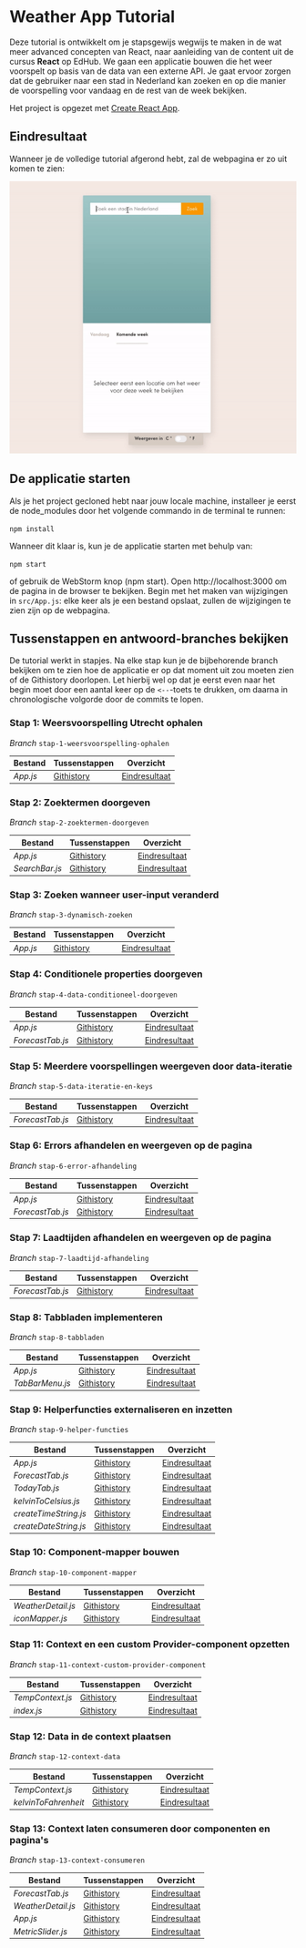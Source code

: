 # Weather App Tutorial

Deze tutorial is ontwikkelt om je stapsgewijs wegwijs te maken in de wat meer advanced concepten van React, naar
aanleiding van de content uit de cursus **React** op EdHub. We gaan een applicatie bouwen die het weer voorspelt op
basis van de data van een externe API. Je gaat ervoor zorgen dat de gebruiker naar een stad in Nederland kan zoeken en op die
manier de voorspelling voor vandaag en de rest van de week bekijken.

Het project is opgezet met [Create React App](https://github.com/facebook/create-react-app).

## Eindresultaat

Wanneer je de volledige tutorial afgerond hebt, zal de webpagina er zo uit komen te zien:

![Eindresultaat](src/assets/screenshot.gif)

## De applicatie starten

Als je het project gecloned hebt naar jouw locale machine, installeer je eerst de node_modules door het volgende
commando in de terminal te runnen:

`npm install`

Wanneer dit klaar is, kun je de applicatie starten met behulp van:

`npm start`

of gebruik de WebStorm knop (npm start). Open http://localhost:3000 om de pagina in de browser te bekijken. Begin met
het maken van wijzigingen in `src/App.js`: elke keer als je een bestand opslaat, zullen de wijzigingen te zien zijn op
de webpagina.

## Tussenstappen en antwoord-branches bekijken

De tutorial werkt in stapjes. Na elke stap kun je de bijbehorende branch bekijken om te zien hoe de applicatie er op dat
moment uit zou moeten zien of de Githistory doorlopen. Let hierbij wel op dat je eerst even naar het begin moet door een
aantal keer op de  `<--`-toets te drukken, om daarna in chronologische volgorde door de commits te lopen.

### Stap 1: Weersvoorspelling Utrecht ophalen

*Branch* `stap-1-weersvoorspelling-ophalen`

| Bestand  | Tussenstappen                                                | Overzicht                                                    |
| -------- | ------------------------------------------------------------ | ------------------------------------------------------------ |
| *App.js* | [Githistory](https://github.githistory.xyz/hogeschoolnovi/frontend-react-weatherapp-tutorial/blob/stap-1-weersvoorspelling-ophalen/src/App.js) | [Eindresultaat](https://github.com/hogeschoolnovi/frontend-react-weatherapp-tutorial/blob/stap-1-weersvoorspelling-ophalen/src/App.js) |

### Stap 2: Zoektermen doorgeven

*Branch* `stap-2-zoektermen-doorgeven`

| Bestand        | Tussenstappen                                                | Overzicht                                                    |
| -------------- | ------------------------------------------------------------ | ------------------------------------------------------------ |
| *App.js*       | [Githistory](https://github.githistory.xyz/hogeschoolnovi/frontend-react-weatherapp-tutorial/blob/stap-1-weersvoorspelling-ophalen/src/App.js) | [Eindresultaat](https://github.com/hogeschoolnovi/frontend-react-weatherapp-tutorial/blob/stap-2-zoektermen-doorgeven/src/App.js) |
| *SearchBar.js* | [Githistory](https://github.githistory.xyz/hogeschoolnovi/frontend-react-weatherapp-tutorial/blob/stap-2-zoektermen-doorgeven/src/components/searchBar/SearchBar.js) | [Eindresultaat](https://github.com/hogeschoolnovi/frontend-react-weatherapp-tutorial/blob/stap-2-zoektermen-doorgeven/src/components/searchBar/SearchBar.js) |

### Stap 3: Zoeken wanneer user-input veranderd

*Branch* `stap-3-dynamisch-zoeken`

| Bestand  | Tussenstappen                                                | Overzicht                                                    |
| -------- | ------------------------------------------------------------ | ------------------------------------------------------------ |
| *App.js* | [Githistory](https://github.githistory.xyz/hogeschoolnovi/frontend-react-weatherapp-tutorial/blob/stap-3-dynamisch-zoeken/src/App.js) | [Eindresultaat](https://github.com/hogeschoolnovi/frontend-react-weatherapp-tutorial/blob/stap-3-dynamisch-zoeken/src/App.js) |

### Stap 4: Conditionele properties doorgeven

*Branch* `stap-4-data-conditioneel-doorgeven`

| Bestand          | Tussenstappen                                                | Overzicht                                                    |
| ---------------- | ------------------------------------------------------------ | ------------------------------------------------------------ |
| *App.js*         | [Githistory](https://github.githistory.xyz/hogeschoolnovi/frontend-react-weatherapp-tutorial/blob/stap-4-data-conditioneel-doorgeven/src/App.js) | [Eindresultaat](https://github.com/hogeschoolnovi/frontend-react-weatherapp-tutorial/blob/stap-4-data-conditioneel-doorgeven/src/App.js) |
| *ForecastTab.js* | [Githistory](https://github.githistory.xyz/hogeschoolnovi/frontend-react-weatherapp-tutorial/blob/stap-4-data-conditioneel-doorgeven/src/pages/forecastTab/ForecastTab.js) | [Eindresultaat](https://github.com/hogeschoolnovi/frontend-react-weatherapp-tutorial/blob/stap-4-data-conditioneel-doorgeven/src/pages/forecastTab/ForecastTab.js) |

### Stap 5: Meerdere voorspellingen weergeven door data-iteratie

*Branch* `stap-5-data-iteratie-en-keys`

| Bestand          | Tussenstappen                                                | Overzicht                                                    |
| ---------------- | ------------------------------------------------------------ | ------------------------------------------------------------ |
| *ForecastTab.js* | [Githistory](https://github.githistory.xyz/hogeschoolnovi/frontend-react-weatherapp-tutorial/blob/stap-5-data-iteratie-en-keys/src/pages/forecastTab/ForecastTab.js) | [Eindresultaat](https://github.com/hogeschoolnovi/frontend-react-weatherapp-tutorial/blob/stap-5-data-iteratie-en-keys/src/pages/forecastTab/ForecastTab.js) |

### Stap 6: Errors afhandelen en weergeven op de pagina

*Branch* `stap-6-error-afhandeling`

| Bestand          | Tussenstappen                                                | Overzicht                                                    |
| ---------------- | ------------------------------------------------------------ | ------------------------------------------------------------ |
| *App.js*         | [Githistory](https://github.githistory.xyz/hogeschoolnovi/frontend-react-weatherapp-tutorial/blob/stap-6-error-afhandeling/src/App.js) | [Eindresultaat](https://github.com/hogeschoolnovi/frontend-react-weatherapp-tutorial/blob/stap-6-error-afhandeling/src/App.js) |
| *ForecastTab.js* | [Githistory](https://githistory.xyz/hogeschoolnovi/frontend-react-weatherapp-tutorial/blob/stap-6-error-afhandeling/src/pages/forecastTab/ForecastTab.js) | [Eindresultaat](https://github.com/hogeschoolnovi/frontend-react-weatherapp-tutorial/blob/stap-6-error-afhandeling/src/pages/forecastTab/ForecastTab.js) |

### Stap 7: Laadtijden afhandelen en weergeven op de pagina

*Branch* `stap-7-laadtijd-afhandeling`

| Bestand          | Tussenstappen                                                | Overzicht                                                    |
| ---------------- | ------------------------------------------------------------ | ------------------------------------------------------------ |
| *ForecastTab.js* | [Githistory](https://githistory.xyz/hogeschoolnovi/frontend-react-weatherapp-tutorial/blob/stap-7-laadtijd-afhandeling/src/pages/forecastTab/ForecastTab.js) | [Eindresultaat](https://github.com/hogeschoolnovi/frontend-react-weatherapp-tutorial/blob/stap-7-laadtijd-afhandeling/src/pages/forecastTab/ForecastTab.js) |

### Stap 8: Tabbladen implementeren

*Branch* `stap-8-tabbladen`

| Bestand         | Tussenstappen                                                | Overzicht                                                    |
| --------------- | ------------------------------------------------------------ | ------------------------------------------------------------ |
| *App.js*        | [Githistory](https://githistory.xyz/hogeschoolnovi/frontend-react-weatherapp-tutorial/blob/stap-8-tabbladen/src/App.js) | [Eindresultaat](https://github.com/hogeschoolnovi/frontend-react-weatherapp-tutorial/blob/stap-8-tabbladen/src/App.js) |
| *TabBarMenu.js* | [Githistory](https://githistory.xyz/hogeschoolnovi/frontend-react-weatherapp-tutorial/blob/stap-8-tabbladen/src/components/tabBarMenu/TabBarMenu.js) | [Eindresultaat](https://github.com/hogeschoolnovi/frontend-react-weatherapp-tutorial/blob/stap-8-tabbladen/src/components/tabBarMenu/TabBarMenu.js) |

### Stap 9: Helperfuncties externaliseren en inzetten

*Branch* `stap-9-helper-functies`

| Bestand               | Tussenstappen                                                | Overzicht                                                    |
| --------------------- | ------------------------------------------------------------ | ------------------------------------------------------------ |
| *App.js*              | [Githistory](https://githistory.xyz/hogeschoolnovi/frontend-react-weatherapp-tutorial/blob/stap-9-helper-functies/src/App.js) | [Eindresultaat](https://github.com/hogeschoolnovi/frontend-react-weatherapp-tutorial/blob/stap-9-helper-functies/src/App.js) |
| *ForecastTab.js*      | [Githistory](https://github.githistory.xyz/hogeschoolnovi/frontend-react-weatherapp-tutorial/blob/stap-9-helper-functies/src/pages/forecastTab/ForecastTab.js) | [Eindresultaat](https://github.com/hogeschoolnovi/frontend-react-weatherapp-tutorial/blob/stap-9-helper-functies/src/pages/forecastTab/ForecastTab.js) |
| *TodayTab.js*         | [Githistory](https://github.githistory.xyz/hogeschoolnovi/frontend-react-weatherapp-tutorial/blob/stap-9-helper-functies/src/pages/todayTab/TodayTab.js) | [Eindresultaat](https://github.com/hogeschoolnovi/frontend-react-weatherapp-tutorial/blob/stap-9-helper-functies/src/pages/todayTab/TodayTab.js) |
| *kelvinToCelsius.js*  | [Githistory](https://github.githistory.xyz/hogeschoolnovi/frontend-react-weatherapp-tutorial/blob/stap-9-helper-functies/src/helpers/kelvinToCelsius.js) | [Eindresultaat](https://github.com/hogeschoolnovi/frontend-react-weatherapp-tutorial/blob/stap-9-helper-functies/src/helpers/kelvinToCelsius.js) |
| *createTimeString.js* | [Githistory](https://github.githistory.xyz/hogeschoolnovi/frontend-react-weatherapp-tutorial/blob/stap-9-helper-functies/src/helpers/createTimeString.js) | [Eindresultaat](https://github.com/hogeschoolnovi/frontend-react-weatherapp-tutorial/blob/stap-9-helper-functies/src/helpers/createTimeString.js) |
| *createDateString.js* | [Githistory](https://github.githistory/hogeschoolnovi/frontend-react-weatherapp-tutorial/blob/stap-9-helper-functies/src/helpers/createDateString.js) | [Eindresultaat](https://github.com/hogeschoolnovi/frontend-react-weatherapp-tutorial/blob/stap-9-helper-functies/src/helpers/createDateString.js) |

### Stap 10: Component-mapper bouwen

*Branch* `stap-10-component-mapper`

| Bestand            | Tussenstappen                                                | Overzicht                                                    |
| ------------------ | ------------------------------------------------------------ | ------------------------------------------------------------ |
| *WeatherDetail.js* | [Githistory](https://githistory.xyz/hogeschoolnovi/frontend-react-weatherapp-tutorial/blob/stap-10-component-mapper/src/components/weatherDetail/WeatherDetail.js) | [Eindresultaat](https://github.com/hogeschoolnovi/frontend-react-weatherapp-tutorial/blob/stap-10-component-mapper/src/components/weatherDetail/WeatherDetail.js) |
| *iconMapper.js*    | [Githistory](https://githistory.xyz/hogeschoolnovi/frontend-react-weatherapp-tutorial/blob/stap-10-component-mapper/src/helpers/iconMapper.js) | [Eindresultaat](https://github.com/hogeschoolnovi/frontend-react-weatherapp-tutorial/blob/stap-10-component-mapper/src/helpers/iconMapper.js) |

### Stap 11: Context en een custom Provider-component opzetten

*Branch* `stap-11-context-custom-provider-component`

| Bestand          | Tussenstappen                                                | Overzicht                                                    |
| ---------------- | ------------------------------------------------------------ | ------------------------------------------------------------ |
| *TempContext.js* | [Githistory](https://github.githistory.xyz/hogeschoolnovi/frontend-react-weatherapp-tutorial/blob/stap-11-context-custom-provider-component/src/context/TempContext.js) | [Eindresultaat](https://github.com/hogeschoolnovi/frontend-react-weatherapp-tutorial/blob/stap-11-context-custom-provider-component/src/context/TempContext.js) |
| *index.js*       | [Githistory](https://githistory.xyz/hogeschoolnovi/frontend-react-weatherapp-tutorial/blob/stap-11-context-custom-provider-component/src/index.js) | [Eindresultaat](https://github.com/hogeschoolnovi/frontend-react-weatherapp-tutorial/blob/stap-11-context-custom-provider-component/src/index.js) |

### Stap 12: Data in de context plaatsen

*Branch* `stap-12-context-data`

| Bestand              | Tussenstappen                                                | Overzicht                                                    |
| -------------------- | ------------------------------------------------------------ | ------------------------------------------------------------ |
| *TempContext.js*     | [Githistory](https://github.githistory.xyz/hogeschoolnovi/frontend-react-weatherapp-tutorial/blob/stap-12-context-data/src/context/TempContext.js) | [Eindresultaat](https://github.com/hogeschoolnovi/frontend-react-weatherapp-tutorial/blob/stap-12-context-data/src/context/TempContext.js) |
| *kelvinToFahrenheit* | [Githistory](https://github.githistory.xyz/hogeschoolnovi/frontend-react-weatherapp-tutorial/blob/stap-12-context-data/src/helpers/kelvinToFahrenheit.js) | [Eindresultaat](https://github.com/hogeschoolnovi/frontend-react-weatherapp-tutorial/blob/stap-12-context-data/src/helpers/kelvinToFahrenheit.js) |

### Stap 13: Context laten consumeren door componenten en pagina's

*Branch* `stap-13-context-consumeren`

| Bestand            | Tussenstappen                                                | Overzicht                                                    |
| ------------------ | ------------------------------------------------------------ | ------------------------------------------------------------ |
| *ForecastTab.js*   | [Githistory](https://github.githistory.xyz/hogeschoolnovi/frontend-react-weatherapp-tutorial/blob/stap-13-context-consumeren/src/pages/forecastTab/ForecastTab.js) | [Eindresultaat](https://github.com/hogeschoolnovi/frontend-react-weatherapp-tutorial/blob/stap-13-context-consumeren/src/pages/forecastTab/ForecastTab.js) |
| *WeatherDetail.js* | [Githistory](https://github.githistory.xyz/hogeschoolnovi/frontend-react-weatherapp-tutorial/blob/stap-13-context-consumeren/src/components/weatherDetail/WeatherDetail.js) | [Eindresultaat](https://github.com/hogeschoolnovi/frontend-react-weatherapp-tutorial/blob/stap-13-context-consumeren/src/components/weatherDetail/WeatherDetail.js) |
| *App.js*           | [Githistory](https://github.githistory.xyz/hogeschoolnovi/frontend-react-weatherapp-tutorial/blob/stap-13-context-consumeren/src/App.js) | [Eindresultaat](https://github.com/hogeschoolnovi/frontend-react-weatherapp-tutorial/blob/stap-13-context-consumeren/src/App.js) |
| *MetricSlider.js*  | [Githistory](https://github.githistory.xyz/hogeschoolnovi/frontend-react-weatherapp-tutorial/tree/stap-13-context-consumeren/src/components/metricSlider) | [Eindresultaat](https://github.com/hogeschoolnovi/frontend-react-weatherapp-tutorial/tree/stap-13-context-consumeren/src/components/metricSlider) |